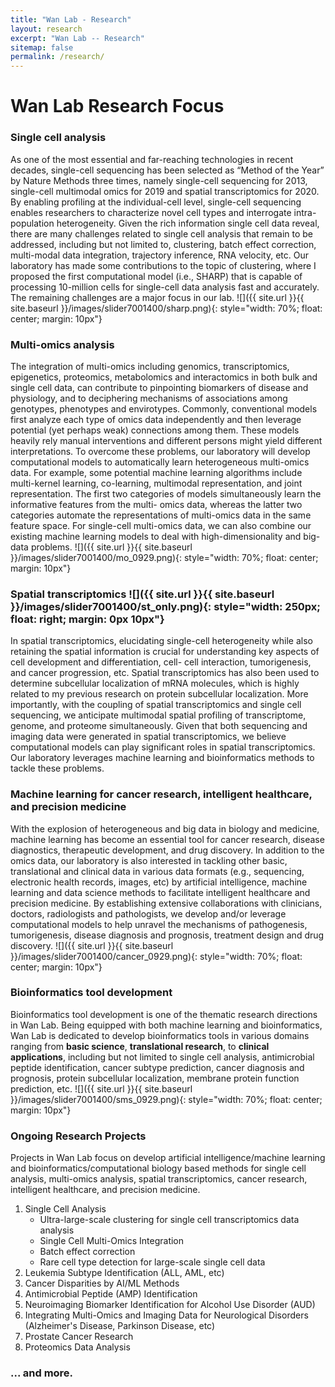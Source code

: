 ```yaml
---
title: "Wan Lab - Research"
layout: research
excerpt: "Wan Lab -- Research"
sitemap: false
permalink: /research/
---
```


# Wan Lab Research Focus

### Single cell analysis
As one of the most essential and far-reaching technologies in recent decades, single-cell sequencing has been selected as “Method of the Year” by Nature Methods three times, namely single-cell sequencing for 2013, single-cell multimodal omics for 2019 and spatial transcriptomics for 2020. By enabling profiling at the individual-cell level, single-cell sequencing enables researchers to characterize novel cell types and interrogate intra-population heterogeneity. Given the rich information single cell data reveal, there are many challenges related to single cell analysis that remain to be addressed, including but not limited to, clustering, batch effect correction, multi-modal data integration, trajectory inference, RNA velocity, etc. Our laboratory has made some contributions to the topic of clustering, where I proposed the first computational model (i.e., SHARP) that is capable of processing 10-million cells for single-cell data analysis fast and accurately. The remaining challenges are a major focus in our lab.
![]({{ site.url }}{{ site.baseurl }}/images/slider7001400/sharp.png){: style="width: 70%; float: center; margin: 10px"}

### Multi-omics analysis
The integration of multi-omics including genomics, transcriptomics, epigenetics, proteomics, metabolomics and interactomics in both bulk and single cell data, can contribute to pinpointing biomarkers of disease and physiology, and to deciphering mechanisms of associations among genotypes, phenotypes and envirotypes. Commonly, conventional models first analyze each type of omics data independently and then leverage potential (yet perhaps weak) connections among them. These models heavily rely manual interventions and different persons might yield different interpretations. To overcome these problems, our laboratory will develop computational models to automatically learn heterogeneous multi-omics data. For example, some potential machine learning algorithms include multi-kernel learning, co-learning, multimodal representation, and joint representation. The first two categories of models simultaneously learn the informative features from the multi- omics data, whereas the latter two categories automate the representations of multi-omics data in the same feature space. For single-cell multi-omics data, we can also combine our existing machine learning models to deal with high-dimensionality and big-data problems.
![]({{ site.url }}{{ site.baseurl }}/images/slider7001400/mo_0929.png){: style="width: 70%; float: center; margin: 10px"}

### Spatial transcriptomics ![]({{ site.url }}{{ site.baseurl }}/images/slider7001400/st_only.png){: style="width: 250px; float: right; margin: 0px 10px"} 
In spatial transcriptomics, elucidating single-cell heterogeneity while also retaining the spatial information is crucial for understanding key aspects of cell development and differentiation, cell- cell interaction, tumorigenesis, and cancer progression, etc. Spatial transcriptomics has also been used to determine subcellular localization of mRNA molecules, which is highly related to my previous research on protein subcellular localization. More importantly, with the coupling of spatial transcriptomics and single cell sequencing, we anticipate multimodal spatial profiling of transcriptome, genome, and proteome simultaneously. Given that both sequencing and imaging data were generated in spatial transcriptomics, we believe computational models can play significant roles in spatial transcriptomics. Our laboratory leverages machine learning and bioinformatics methods to tackle these problems.


### Machine learning for cancer research, intelligent healthcare, and precision medicine
With the explosion of heterogeneous and big data in biology and medicine, machine learning has become an essential tool for cancer research, disease diagnostics, therapeutic development, and drug discovery. In addition to the omics data, our laboratory is also interested in tackling other basic, translational and clinical data in various data formats (e.g., sequencing, electronic health records, images, etc) by artificial intelligence, machine learning and data science methods to facilitate intelligent healthcare and precision medicine. By establishing extensive collaborations with clinicians, doctors, radiologists and pathologists, we develop and/or leverage computational models to help unravel the mechanisms of pathogenesis, tumorigenesis, disease diagnosis and prognosis, treatment design and drug discovery.
![]({{ site.url }}{{ site.baseurl }}/images/slider7001400/cancer_0929.png){: style="width: 70%; float: center; margin: 10px"}

### Bioinformatics tool development
Bioinformatics tool development is one of the thematic research directions in Wan Lab. Being equipped with both machine learning and bioinformatics, Wan Lab is dedicated to develop bioinformatics tools in various domains ranging from **basic science**, **translational research**, to **clinical applications**, including but not limited to single cell analysis, antimicrobial peptide identification, cancer subtype prediction, cancer diagnosis and prognosis, protein subcellular localization, membrane protein function prediction, etc. 
![]({{ site.url }}{{ site.baseurl }}/images/slider7001400/sms_0929.png){: style="width: 70%; float: center; margin: 10px"}




### Ongoing Research Projects
Projects in Wan Lab focus on develop artificial intelligence/machine learning and bioinformatics/computational biology based methods for single cell analysis, multi-omics analysis, spatial transcriptomics, cancer research, intelligent healthcare, and precision medicine.
1. Single Cell Analysis
   * Ultra-large-scale clustering for single cell transcriptomics data analysis
   * Single Cell Multi-Omics Integration
   * Batch effect correction
   * Rare cell type detection for large-scale single cell data
2. Leukemia Subtype Identification (ALL, AML, etc)
3. Cancer Disparities by AI/ML Methods
4. Antimicrobial Peptide (AMP) Identification
5. Neuroimaging Biomarker Identification for Alcohol Use Disorder (AUD)
6. Integrating Multi-Omics and Imaging Data for Neurological Disorders (Alzheimer's Disease, Parkinson Disease, etc)
7. Prostate Cancer Research
8. Proteomics Data Analysis

### ... and more.
